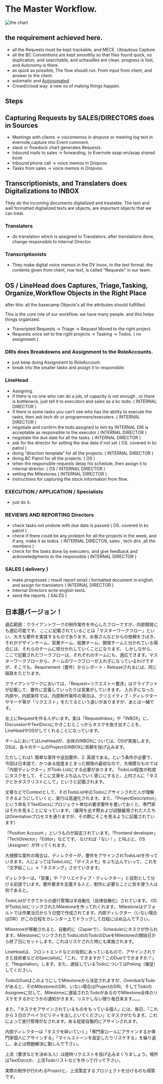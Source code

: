 # The Master Workflow.

![the chart](http://f.cl.ly/items/20093U291b1d1H160L2d/IMG_0740.JPG)

the requirement achieved here. 
----------------------------------------------------------------- 
- all the Requests must be kept trackable, and MECE. Ubiqutous Capture.
- all the BC Conventions are kept smoothly so that files found quick, no duplication, and searchable, and scheudles are clean. progress is fast, and Autonomy is there.
- as quick as possible, The flow should run. From input from client, and answer to the client.
- automatic and [Autonomated](https://en.wikipedia.org/wiki/Autonomy)
- Crowd/cloud way. a new os of making things happen.

Steps
-----------------------------------------------------------------

## Capturing Requests by SALES/DIRECTORS does in Sources
  - Meetings with clients -> voicememos in dropvox or meeting log  text in evernote,capture into Event comment.
  - slack or flowdock chart generates Requests. 
  - Inbound mails to sales -> forwarding, to Evernote asap-en/asap shared book
  - Inbound phone call -> voice memos in Dropvox.
  - Tasks from sales  -> voice memos in Dropvox.

## Transcriptionists, and Translaters does Digitalizations to INBOX

They do the incoming documents digitalized and treatable.
The text and well formatted digitalized texts are objects, are important objects that we can treat. 

### Translaters
- do translation which is assigned to Translators. after translations done, change responsible to Internal Director.

### Transcriptionists
- They make digital voice memos in the DV invox, to the text format. the contents given from client, row text, is called "Requests" in our team. 

## OS / LineHead does Captures, Triage,Tasking, Organize,Workflow Objects in the Right Place
after this: all the basecamp Objects's all the attributes should fullfilled. 

This is the core role of our workflow. we have many people. and this helps things organized. 

- Transripted Requests -> Triage -> Request Moved to the right project. 
- Requests once set to the right projects -> Tasking -> Todos. ( no assignment )
### DRIs does Breakdowns and Assignment to the RoleAccounts.

- just keep doing Assignment to RoleAccount.
- break into the smaller tasks and assign it to responsible.

### LineHead

- Assigning.
- if there is no one who can do a job, of capacity is not enough , or there is bottleneck, just tell it to executors and sales as a bc todo.  ( INTERNAL DIRECTOR )
- if there is some tasks you can’t see who has the ability to execute the tasks, then ask tech dir or programmers/executers .( INTERNAL DIRECTOR )
- negotiate and confirm the todo assigned to him by INTERNAL DIR is acceptable as responsible to the executor ( INTERNAL DIRECTOR )
- negotiate the due date for all the tasks. ( INTERNAL DIRECTOR )
- ask for the director for setting the due date if not set ( OS. covered  in bc patrol )
- doing “direction template” for all the projects. ( INTERNAL DIRECTOR )
- doing BC Patrol for all the projects. ( OS )
- when the responsible requests delay his schedule, then assign it to internal director. ( OS  / INTERNAL DIRECTOR )
- setting the Milestones ( INTERNAL DIRECTOR )
- instructions for capturing the stock information from flow.

### EXECUTION / APPLICATION / Specialists

- just do it. 

### REVIEWS AND REPORTING Directors
- check tasks not undone with due date is passed ( OS. covered  in bc patrol )  .
- check if there could be any problem for all the projects in the week, and if any, make it as todos. ( INTERNAL DIRECTOR, sales , tech dirs ,all the members )
- check for the tasks done by executers, and give feedback and acknowledgments to the responsible ( INTERNAL DIRECTOR )


### SALES ( delivery ) 
- make progresses / result report email / formatted document in english. and assign for translators ( INTERNAL DIRECTOR )
- Internal Directors write english texts.
- send the reports. ( SALES )


日本語バージョン！
-----------------------------------------------------------------


適応範囲：クライアントワークの制作案件を中心したフローですが、内部開発にも適応可能です。
ここに記載されていることは「マスターワークフロー」といい、大きな要件を実装するものであります。お客さんなどからの依頼をさばき、それがデザインチーム、営業チーム、総務チーム、開発チームと分かれている場合には、それらのチームに枝分かれしていくことになります。
しかしながら、ここで記載されたワークフローは、それぞれのチームにも、適応できます。マスターワークフローから、チームのワークフローが入れ子になっているわけですが、そこでも、Requirement（要件）からレポート・Releaseされるには、同じ経路をたどります。


クライアントワークにおいては、「Request=リクエスト＝要求」はクライアントが記載して、要件に定義していったりは営業がしていきます。
入れ子になった内部や、内部案件では、内部制作案件の場合は、クリエイティブ・ディレクターやマーケ等が「リクエスト」をたてるという違いがありますが、あとは一緒です。


左上にRequestを作る人がいます。実は「RequestInbox」や「INBOX」に、DiscussionやTextDocsにかきこむとこっからタスクを抜き出すことを、LineHeadやOSがしてくれることになっています。

チームにおいてはLineHeadが、全体のINBOXについては、OSが実施します。OSは、各々のチームのProjectのINBOXに依頼を投げ込みます。

ただしこれは1. 簡単な案件や追加要件、2. 英語である。という条件が必要で、今回は日本語で、かつある程度まとまった開発の最初なので、大規模なものでは「内部ディレクター」がTodo Listにする必要があります。
TodoList程度の粒度にタスクをして、そこに文章をぶち込んでいく感じにすると、上村さんに「タスクとかタスクリストにして」というと記載されます。

文章などでContextとして、そのTodoList中のTodoにアサインされた人が理解できるようにしていくと、実行は高速化されます。また、「ProjectDescription」という命名でTextDocsにプロジェクト単位の要求要件を書いておくと、専門家はそれを見ることになっています。（雇用を出す際および試験雇用された人たちはOrientationプロセスを通りますが、その際にそこを見るように記載されています）


「Position Account 」というものが設定されています。「Frontend developer」「TechDirector」「Editor」などです。
なければ「ない！」と叫ぶと、OS（Assigner）が作ってくれます。


大規模な案件の場合は、ディレクターが、要件をアサインされTodoListを作っていきます。人によってはTodoListに「ボイスメモ」をぶち込んでいって、これを「文字起こし」→「タスキング」させていきます。

ディレクターは、「営業」や「クリエイティブ・ディレクター」と役割として分ける前提でいます。要件要求を定義する人と、制作に必要なことに気を使う人は別であると。

TodoListができてからの進行管理は半自動化（自律自働化）されています。
OSがTodoListにリンクされたMilestoneを作ってれくれます。
Milestoneはデフォルトでは作業当日から５日間で作成されてます。内部ディレクター（いない場合はDRI）がこの日程をカレンダー上でドラッグして日程にはめ込んで下さい。

Milestoneが移動されると、自動的に（Zapierで）、Schedulerにタスクが作られます。MilestoneにリンクされたTodoListのTodoのDueをMilestoneの開始日から終了日にセットします。これはリスケされた時にも実施されます。

LineHeadは、フロントエンドなどの役割にあっているもので、アサインされてきた技術者などのSpecialistに「これ、できますか？このDueでできますか？」と「Negotiation」します。また、遅延しているTodoについてはPoking（催促）してください。

TodoのDueはこのようにしてMilestoneから決定されますが、OverdueなTodoがあると、そのMilestoneのDRI、いない場合はProjectのDRI、そしてTodoのAssigneeに対して、Milestoneに遅延されたTodoがあるのでMilestone全体のリスケをするかどうかの通知がきます。リスケしない限り毎日来ます。。。。

また、「タスクをアサインされているものをもっている個人」には、毎日、「これから３日のアベイラビリティを出しといてください」とタスクがたちます。これによって進行管理がなされます。ある程度自働的にアサインされます。

内部ディレクターは「タスクを砕いていく」「専門家ロールにアサインするか専門家個人にアサインする」「マイルストーンを設定したりリスケする」を繰り返し、あとは問題解決に勤しんで下さい。

上流（要求などを決める人）は随時リクエストを投げ込みまくりましょう。場所はTextDocsか、上流Todoリストなどを作って行って下さい。

実際の制作が行われるProjectと、上流策定するプロジェクトを分けるのも得策です。



